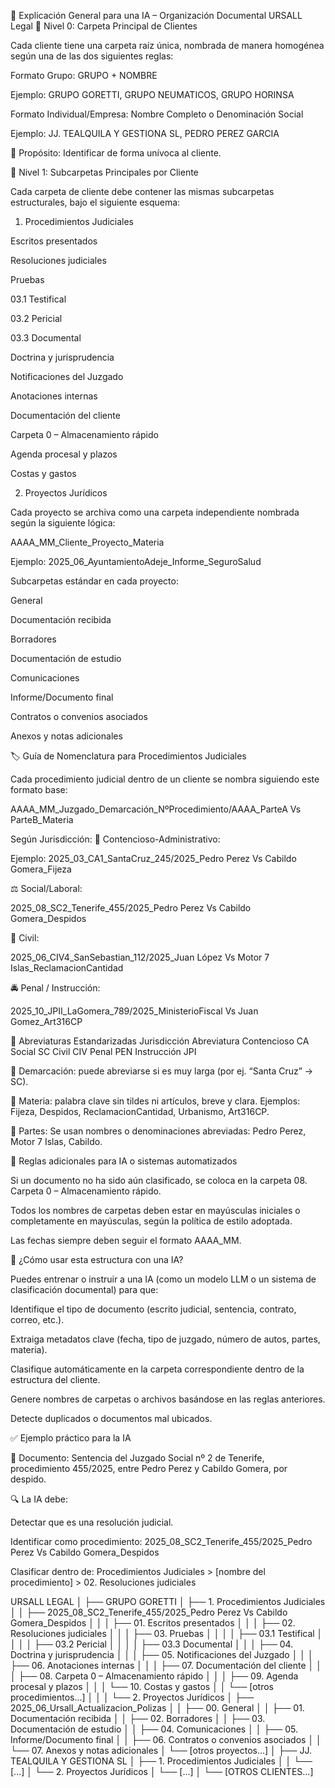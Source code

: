🧠 Explicación General para una IA – Organización Documental URSALL Legal
🏢 Nivel 0: Carpeta Principal de Clientes

Cada cliente tiene una carpeta raíz única, nombrada de manera homogénea según una de las dos siguientes reglas:

Formato Grupo: GRUPO + NOMBRE

Ejemplo: GRUPO GORETTI, GRUPO NEUMATICOS, GRUPO HORINSA

Formato Individual/Empresa: Nombre Completo o Denominación Social

Ejemplo: JJ. TEALQUILA Y GESTIONA SL, PEDRO PEREZ GARCIA

🔹 Propósito: Identificar de forma unívoca al cliente.

📂 Nivel 1: Subcarpetas Principales por Cliente

Cada carpeta de cliente debe contener las mismas subcarpetas estructurales, bajo el siguiente esquema:

1. Procedimientos Judiciales

Escritos presentados

Resoluciones judiciales

Pruebas

03.1 Testifical

03.2 Pericial

03.3 Documental

Doctrina y jurisprudencia

Notificaciones del Juzgado

Anotaciones internas

Documentación del cliente

Carpeta 0 – Almacenamiento rápido

Agenda procesal y plazos

Costas y gastos

2. Proyectos Jurídicos

Cada proyecto se archiva como una carpeta independiente nombrada según la siguiente lógica:

AAAA_MM_Cliente_Proyecto_Materia


Ejemplo:
2025_06_AyuntamientoAdeje_Informe_SeguroSalud

Subcarpetas estándar en cada proyecto:

General

Documentación recibida

Borradores

Documentación de estudio

Comunicaciones

Informe/Documento final

Contratos o convenios asociados

Anexos y notas adicionales

🏷️ Guía de Nomenclatura para Procedimientos Judiciales

Cada procedimiento judicial dentro de un cliente se nombra siguiendo este formato base:

AAAA_MM_Juzgado_Demarcación_NºProcedimiento/AAAA_ParteA Vs ParteB_Materia

Según Jurisdicción:
📘 Contencioso-Administrativo:

Ejemplo:
2025_03_CA1_SantaCruz_245/2025_Pedro Perez Vs Cabildo Gomera_Fijeza

⚖️ Social/Laboral:

2025_08_SC2_Tenerife_455/2025_Pedro Perez Vs Cabildo Gomera_Despidos

📕 Civil:

2025_06_CIV4_SanSebastian_112/2025_Juan López Vs Motor 7 Islas_ReclamacionCantidad

🚔 Penal / Instrucción:

2025_10_JPII_LaGomera_789/2025_MinisterioFiscal Vs Juan Gomez_Art316CP

🔡 Abreviaturas Estandarizadas
Jurisdicción	Abreviatura
Contencioso	CA
Social	SC
Civil	CIV
Penal	PEN
Instrucción	JPI

🔹 Demarcación: puede abreviarse si es muy larga (por ej. “Santa Cruz” → SC).

🔹 Materia: palabra clave sin tildes ni artículos, breve y clara. Ejemplos:
Fijeza, Despidos, ReclamacionCantidad, Urbanismo, Art316CP.

🔹 Partes: Se usan nombres o denominaciones abreviadas:
Pedro Perez, Motor 7 Islas, Cabildo.

📌 Reglas adicionales para IA o sistemas automatizados

Si un documento no ha sido aún clasificado, se coloca en la carpeta 08. Carpeta 0 – Almacenamiento rápido.

Todos los nombres de carpetas deben estar en mayúsculas iniciales o completamente en mayúsculas, según la política de estilo adoptada.

Las fechas siempre deben seguir el formato AAAA_MM.

🧠 ¿Cómo usar esta estructura con una IA?

Puedes entrenar o instruir a una IA (como un modelo LLM o un sistema de clasificación documental) para que:

Identifique el tipo de documento (escrito judicial, sentencia, contrato, correo, etc.).

Extraiga metadatos clave (fecha, tipo de juzgado, número de autos, partes, materia).

Clasifique automáticamente en la carpeta correspondiente dentro de la estructura del cliente.

Genere nombres de carpetas o archivos basándose en las reglas anteriores.

Detecte duplicados o documentos mal ubicados.

✅ Ejemplo práctico para la IA

📄 Documento: Sentencia del Juzgado Social nº 2 de Tenerife, procedimiento 455/2025, entre Pedro Perez y Cabildo Gomera, por despido.

🔍 La IA debe:

Detectar que es una resolución judicial.

Identificar como procedimiento:
2025_08_SC2_Tenerife_455/2025_Pedro Perez Vs Cabildo Gomera_Despidos

Clasificar dentro de:
Procedimientos Judiciales > [nombre del procedimiento] > 02. Resoluciones judiciales

URSALL LEGAL
│
├── GRUPO GORETTI
│   ├── 1. Procedimientos Judiciales
│   │   ├── 2025_08_SC2_Tenerife_455/2025_Pedro Perez Vs Cabildo Gomera_Despidos
│   │   │   ├── 01. Escritos presentados
│   │   │   ├── 02. Resoluciones judiciales
│   │   │   ├── 03. Pruebas
│   │   │   │   ├── 03.1 Testifical
│   │   │   │   ├── 03.2 Pericial
│   │   │   │   ├── 03.3 Documental
│   │   │   ├── 04. Doctrina y jurisprudencia
│   │   │   ├── 05. Notificaciones del Juzgado
│   │   │   ├── 06. Anotaciones internas
│   │   │   ├── 07. Documentación del cliente
│   │   │   ├── 08. Carpeta 0 – Almacenamiento rápido
│   │   │   ├── 09. Agenda procesal y plazos
│   │   │   └── 10. Costas y gastos
│   │   └── [otros procedimientos...]
│   │
│   └── 2. Proyectos Jurídicos
│       ├── 2025_06_Ursall_Actualizacion_Polizas
│       │   ├── 00. General
│       │   ├── 01. Documentación recibida
│       │   ├── 02. Borradores
│       │   ├── 03. Documentación de estudio
│       │   ├── 04. Comunicaciones
│       │   ├── 05. Informe/Documento final
│       │   ├── 06. Contratos o convenios asociados
│       │   └── 07. Anexos y notas adicionales
│       └── [otros proyectos...]
│
├── JJ. TEALQUILA Y GESTIONA SL
│   ├── 1. Procedimientos Judiciales
│   │   └── [...]
│   └── 2. Proyectos Jurídicos
│       └── [...]
│
└── [OTROS CLIENTES...]
